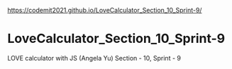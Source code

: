 https://codemit2021.github.io/LoveCalculator_Section_10_Sprint-9/
# LoveCalculator_Section_10_Sprint-9
LOVE calculator with JS (Angela Yu) Section - 10, Sprint - 9
